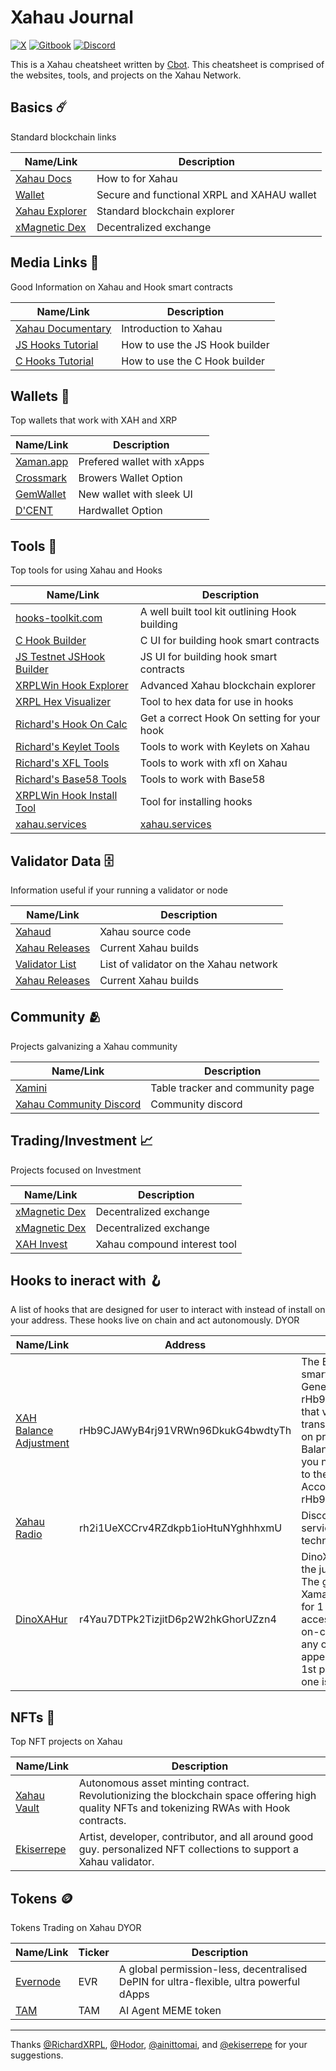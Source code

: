 # Xahau Journal
[![X](https://img.shields.io/badge/follow-xahau_network-fffd57?style=for-the-badge&logo=x)](https://x.com/xahaunetwork)
[![Gitbook](https://img.shields.io/badge/learn-xahau_docs-fffd57?style=for-the-badge&logo=gitbook)](https://docs.xahau.network/)
[![Discord](https://img.shields.io/badge/participate-xahau_contributors-fffd57?style=for-the-badge&logo=discord)](https%3A%2F%2Fdiscord.gg%2Fds7nb93mYj)

This is a Xahau cheatsheet written by [Cbot](https://x.com/Cbot_Xrpl). This cheatsheet is comprised of the websites, tools, and projects on the Xahau Network.

## Basics ☄️
Standard blockchain links

|Name/Link|Description|
|-----------|-------|
|[Xahau Docs](https://docs.xahau.network/)|How to for Xahau|
|[Wallet](https://xaman.app/)| Secure and functional XRPL and XAHAU wallet|
|[Xahau Explorer](https://xahauexplorer.com/)| Standard blockchain explorer|
|[xMagnetic Dex](https://xmagnetic.org/?network=xahau)| Decentralized exchange|




## Media Links 🎥
Good Information on Xahau and Hook smart contracts

| Name/Link                          | Description                                          |
|-------------------------------|-----------------------------------------------|
| [Xahau Documentary ](https://www.youtube.com/watch?v=4pruN6sWJho) | Introduction to Xahau|
| [JS Hooks Tutorial](https://www.youtube.com/watch?v=uX7bR2VZAp8) | How to use the JS Hook builder |
| [C Hooks Tutorial](https://www.youtube.com/watch?v=XgQx49K81do) | How to use the C Hook builder|


## Wallets 👛
Top wallets that work with XAH and XRP

| Name/Link                          | Description                                          |
|-------------------------------|-----------------------------------------------|
| [Xaman.app](https://xaman.app/)               |Prefered wallet with xApps|
| [Crossmark](https://crossmark.io/)                | Browers Wallet Option|
| [GemWallet](https://gemwallet.app/)                | New wallet with sleek UI|
| [D'CENT](https://www.dcentwallet.com/)               |Hardwallet Option|



## Tools 🧰
Top tools for using Xahau and Hooks

|Name/Link|Description|
|-----------|-------|
|[hooks-toolkit.com](https://hooks-toolkit.com/) | A well built tool kit outlining Hook building|
|[C Hook Builder](https://hooks.xrpl.org/)| C UI for building hook smart contracts|
|[JS Testnet JSHook Builder](https://jshooks-builder.xahau.network/develop)| JS UI for building hook smart contracts|
|[XRPLWin Hook Explorer](https://xahau-testnet.xrplwin.com/)|Advanced Xahau blockchain explorer|
|[XRPL Hex Visualizer](https://transia-rnd.github.io/xrpl-hex-visualizer/)| Tool to hex data for use in hooks|
|[Richard's Hook On Calc](https://richardah.github.io/xrpl-binary-visualizer/)| Get a correct Hook On setting for your hook|
|[Richard's Keylet Tools](https://richardah.github.io/xrpl-keylet-tools/)| Tools to work with Keylets on Xahau|
|[Richard's XFL Tools](https://richardah.github.io/xfl-tools/)| Tools to work with xfl on Xahau|
|[Richard's Base58 Tools](https://richardah.github.io/xrpl-base58-tool/)| Tools to work with Base58|
|[XRPLWin Hook Install Tool](https://xahau-testnet.xrplwin.com/tools/hook/from-hash)| Tool for installing hooks|
|[xahau.services](https://xahau.services/)  | [xahau.services](https://xahau.services/)|

## Validator Data 🗄️
Information useful if your running a validator or node

|Name/Link|Description|
|-----------|-------|
|[Xahaud](https://build.xahau.tech/)|Xahau source code|
|[Xahau Releases](https://build.xahau.tech/)|Current Xahau builds|
|[Validator List](https://xahauexplorer.com/validators)|List of validator on the Xahau network|
|[Xahau Releases](https://build.xahau.tech/)|Current Xahau builds|


## Community 🫂
Projects galvanizing a Xahau community 

|Name/Link|Description|
|-----------|-------|
|[Xamini](https://xamini.io/)| Table tracker and community page|
|[Xahau Community Discord](https://discord.gg/hhVDGgEgAd)| Community discord|

## Trading/Investment 📈
Projects focused on Investment 

|Name/Link|Description|
|-----------|-----------|
|[xMagnetic Dex](https://xmagnetic.org/?network=xahau)|Decentralized exchange|
|[xMagnetic Dex](https://xmagnetic.org/?network=xahau)|Decentralized exchange|
|[XAH Invest](https://xahinvest.com/)|Xahau compound interest tool|

## Hooks to ineract with 🪝
A list of hooks that are designed for user to interact with instead of install on your address. These hooks live on chain and act autonomously. DYOR

|Name/Link|Address|Description|
|-----------|-------|---------|
|[XAH Balance Adjustment](https://help.xaman.app/app/all-about-xapps/xahau-xapps/balance-adjustment)|rHb9CJAWyB4rj91VRWn96DkukG4bwdtyTh| The Balance Adjustment Hook on Xahau is a smart contract mechanism linked to the Genesis Account rHb9CJAWyB4rj91VRWn96DkukG4bwdtyTh that verifies and processes ClaimReward transactions, adjusting user balances based on predefined emission rules. To claim a Balance Adjustment on the Xahau network, you need to send a ClaimReward transaction to the Genesis Account. The Genesis Account's address is rHb9CJAWyB4rj91VRWn96DkukG4bwdty.|
|[Xahau Radio]([https://t.co/6S5p9xnBir](https://xahauradio.com/))|rh2i1UeXCCrv4RZdkpb1ioHtuNYghhhxmU|Discover a pay-per-listen music streaming service through Xahau Network's blockchain technology.|
|[DinoXAHur](https://xaman.app/detect/xapp:dino.xahur)|r4Yau7DTPk2TizjitD6p2W2hkGhorUZzn4|DinoXAHur is a copy of the Chrome game of the jumping dinosaur created with Claude AI. The game has been included as xApp in Xaman. The game can be played for free or for 1 XAH. If you pay, the game will give you access to a public scoreboard that is stored on-chain in Xahau. If you manage to beat any of the current TOP 5 records, you will appear in the leaderboard. If you reach the 1st place, you may receive a prize in XAH if one is available at that time. |




## NFTs 🌌
Top NFT projects on Xahau 

|Name/Link|Description|
|-----------|------|
|[Xahau Vault](https://x.com/xahau_vault)| Autonomous asset minting contract. Revolutionizing the blockchain space offering high quality NFTs and tokenizing RWAs with Hook contracts.|
|[Ekiserrepe](https://ekiserrepe.com/my-nft-collections/)| Artist, developer, contributor, and all around good guy. personalized NFT collections to support a Xahau validator.|

## Tokens 🪙
Tokens Trading on Xahau DYOR 


|Name/Link|Ticker|Description|
|-----------|-------|------|
|[Evernode](https://www.evernode.org/)|EVR|A global permission-less, decentralised DePIN for ultra-flexible, ultra powerful dApps|
|[TAM](https://x.com/tammy_token)|TAM|AI Agent MEME token|


---



Thanks [@RichardXRPL](https://x.com/RichardXRPL), [@Hodor](https://x.com/Hodor), [@ainittomai](https://x.com/ainittomai), and [@ekiserrepe](https://x.com/ekiserrepe) for your suggestions.



